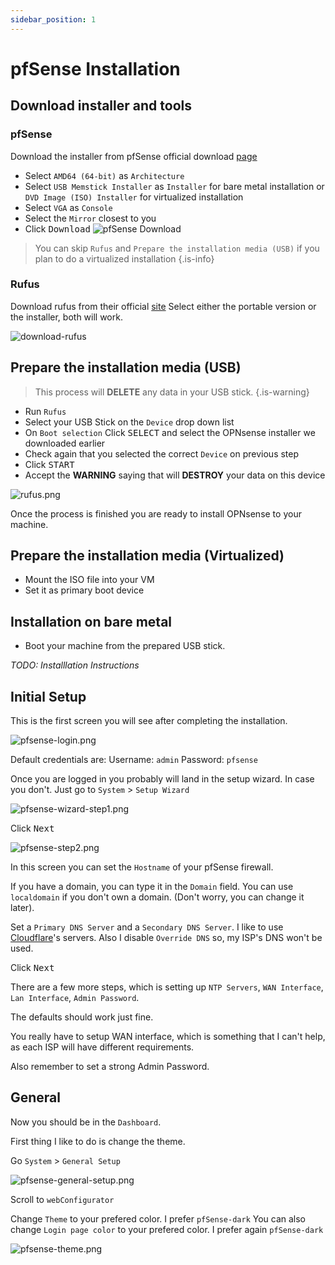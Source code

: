 ```yaml
---
sidebar_position: 1
---
```


# pfSense Installation

## Download installer and tools

### pfSense
Download the installer from pfSense official download [page](https://www.pfsense.org/download/)

* Select `AMD64 (64-bit)` as `Architecture`
* Select `USB Memstick Installer` as `Installer` for bare metal installation or `DVD Image (ISO) Installer` for virtualized installation
* Select `VGA` as `Console`
* Select the `Mirror` closest to you
* Click <kbd>Download</kbd>
![pfSense Download](./img/pfsense-download.png)

> You can skip `Rufus` and `Prepare the installation media (USB)`
if you plan to do a virtualized installation
{.is-info}
### Rufus
Download rufus from their official [site](https://rufus.ie/en/)
Select either the portable version or the installer, both will work.

![download-rufus](./img/download-rufus.png)

## Prepare the installation media (USB)

> This process will **DELETE** any data in your USB stick.
{.is-warning}

* Run `Rufus`
* Select your USB Stick on the `Device` drop down list
* On `Boot selection` Click <kbd>SELECT</kbd> and select the OPNsense installer we downloaded earlier
* Check again that you selected the correct `Device` on previous step
* Click <kbd>START</kbd>
* Accept the **WARNING** saying that will **DESTROY** your data on this device

![rufus.png](./img/rufus.png)

Once the process is finished you are ready to install OPNsense to your machine.

## Prepare the installation media (Virtualized)

* Mount the ISO file into your VM
* Set it as primary boot device

## Installation on bare metal

* Boot your machine from the prepared USB stick.

*TODO: Installlation Instructions*

## Initial Setup

This is the first screen you will see after completing the installation.

![pfsense-login.png](./img/pfsense-login.png)

Default credentials are:
Username: `admin`
Password: `pfsense`

Once you are logged in you probably will land in the setup wizard. In case you don't. Just go to `System` > `Setup Wizard`

![pfsense-wizard-step1.png](./img/pfsense-wizard-step1.png)

Click <kbd>Next</kbd>

![pfsense-step2.png](./img/pfsense-step2.png)

In this screen you can set the `Hostname` of your pfSense firewall.

If you have a domain, you can type it in the `Domain` field.
You can use `localdomain` if you don't own a domain.
(Don't worry, you can change it later).

Set a `Primary DNS Server` and a `Secondary DNS Server`.
I like to use [Cloudflare](https://www.cloudflare.com/)'s servers. Also I disable `Override DNS` so, my ISP's DNS won't be used.

Click <kbd>Next</kbd>

There are a few more steps, which is setting up `NTP Servers`, `WAN Interface`, `Lan Interface`, `Admin Password`.

The defaults should work just fine.

You really have to setup WAN interface, which is something that I can't help, as each ISP will have different requirements.

Also remember to set a strong Admin Password.

## General

Now you should be in the `Dashboard`.

First thing I like to do is change the theme.

Go `System` > `General Setup`

![pfsense-general-setup.png](./img/pfsense-general-setup.png)

Scroll to `webConfigurator`

Change `Theme` to your prefered color. I prefer `pfSense-dark`
You can also change `Login page color` to your prefered color. I prefer again `pfSense-dark`

![pfsense-theme.png](./img/pfsense-theme.png)
